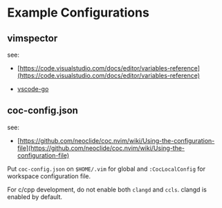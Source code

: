 # Example Configurations

## vimspector
see:
- [https://code.visualstudio.com/docs/editor/variables-reference](https://code.visualstudio.com/docs/editor/variables-reference)

- [vscode-go](https://github.com/golang/vscode-go/blob/master/docs/debugging.md#launch-configurations)

## coc-config.json
see:
- [https://github.com/neoclide/coc.nvim/wiki/Using-the-configuration-file](https://github.com/neoclide/coc.nvim/wiki/Using-the-configuration-file)

Put `coc-config.json` on `$HOME/.vim` for global and `:CocLocalConfig` for workspace configuration file.

For c/cpp development, do not enable both `clangd` and `ccls`. clangd is enabled by default.
